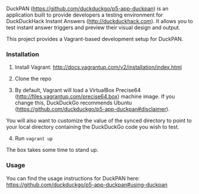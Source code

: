 DuckPAN (https://github.com/duckduckgo/p5-app-duckpan) is an application built to provide developers a testing environment for DuckDuckHack Instant Answers (http://duckduckhack.com). It allows you to test instant answer triggers and preview their visual design and output.

This project provides a Vagrant-based development setup for DuckPAN.

### Installation

1. Install Vagrant: http://docs.vagrantup.com/v2/installation/index.html

2. Clone the repo

3. By default, Vagrant will load a VirtualBox Precise64 (http://files.vagrantup.com/precise64.box) machine image.  If you change this, DuckDuckGo recommends Ubuntu (https://github.com/duckduckgo/p5-app-duckpan#disclaimer).

You will also want to customize the value of the synced directory to point to your local directory containing the DuckDuckGo code you wish to test.

4. Run `vagrant up`

The box takes some time to stand up.

### Usage

You can find the usage instructions for DuckPAN here: https://github.com/duckduckgo/p5-app-duckpan#using-duckpan
